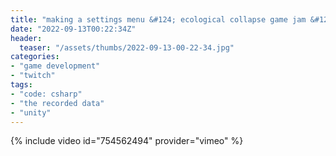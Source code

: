 ```yaml
---
title: "making a settings menu &#124; ecological collapse game jam &#124; day 11"
date: "2022-09-13T00:22:34Z"
header:
  teaser: "/assets/thumbs/2022-09-13-00-22-34.jpg"
categories:
- "game development"
- "twitch"
tags:
- "code: csharp"
- "the recorded data"
- "unity"
---
```

{% include video id="754562494" provider="vimeo" %}
